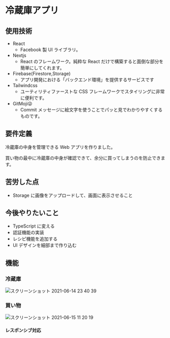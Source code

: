 # 冷蔵庫アプリ

## 使用技術

- React
  - Facebook 製 UI ライブラリ。
- Nextjs
  - React のフレームワーク。純粋な React だけで構築すると面倒な部分を簡単にしてくれます。
- Firebase(Firestore,Storage)
  - アプリ開発における「バックエンド環境」を提供するサービスです
- Tailwindcss
  - ユーティリティファーストな CSS フレームワークでスタイリングに非常に便利です。
- GitMoji😜
  - Commit メッセージに絵文字を使うことでパッと見でわかりやすくするものです。

## 要件定義

<p>冷蔵庫の中身を管理できる Web アプリを作りました。</p>
<p>買い物の最中に冷蔵庫の中身が確認できて、余分に買ってしまうのを防止できます。</p>

## 苦労した点

- Storage に画像をアップロードして、画面に表示させること

## 今後やりたいこと

- TypeScript に変える
- 認証機能の実装
- レシピ機能を追加する
- UI デザインを細部まで作り込む

## 機能

### 冷蔵庫

![スクリーンショット 2021-06-14 23 40 39](https://user-images.githubusercontent.com/78245834/121911328-a39af100-cd6a-11eb-816b-047ab8809a24.png)

### 買い物

![スクリーンショット 2021-06-15 11 20 19](https://user-images.githubusercontent.com/78245834/121983244-f789f200-cdcb-11eb-9bd7-990b47d9e5c4.png)

#### レスポンシブ対応
